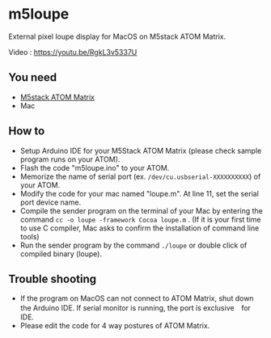 # m5loupe
External pixel loupe display for MacOS on M5stack ATOM Matrix.

Video : https://youtu.be/RgkL3v5337U

## You need
* [M5stack ATOM Matrix](https://docs.m5stack.com/en/core/atom_matrix)
* Mac

## How to
* Setup Arduino IDE for your M5Stack ATOM Matrix (please check sample program runs on your ATOM).
* Flash the code "m5loupe.ino" to your ATOM.
* Memorize the name of serial port (ex. `/dev/cu.usbserial-XXXXXXXXXX`) of your ATOM. 
* Modify the code for your mac named "loupe.m". At line 11, set the serial port device name.
* Compile the sender program on the terminal of your Mac by entering the command `cc -o loupe -framework Cocoa loupe.m` . (If it is your first time to use C compiler, Mac asks to confirm the installation of command line tools)
* Run the sender program by the command `./loupe` or double click of compiled binary (loupe).

## Trouble shooting
* If the program on MacOS can not connect to ATOM Matrix, shut down the Arduino IDE. If serial monitor is running, the port is exclusive　for IDE.
* Please edit the code for 4 way postures of ATOM Matrix.
